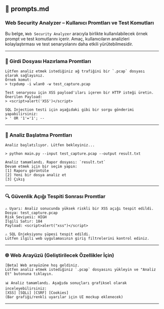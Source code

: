 ## 💬 prompts.md

### Web Security Analyzer – Kullanıcı Promtları ve Test Komutları

Bu belge, `Web Security Analyzer` aracıyla birlikte kullanılabilecek örnek prompt ve test komutlarını içerir. Amaç, kullanıcıların analizleri kolaylaştırması ve test senaryolarını daha etkili yürütebilmesidir.

---

### 📁 Girdi Dosyası Hazırlama Promtları

```text
Lütfen analiz etmek istediğiniz ağ trafiğini bir `.pcap` dosyası olarak sağlayınız.
Örnek komut:  
> tcpdump -i wlan0 -w test_capture.pcap
```

```text
Test senaryosu için XSS payload'ıları içeren bir HTTP isteği üretin.  
Önerilen Payload:  
> <script>alert('XSS')</script>
```

```text
SQL Injection testi için aşağıdaki gibi bir sorgu gönderimi yapabilirsiniz:  
> ' OR '1'='1'; --
```

---

### 🧪 Analiz Başlatma Promtları

```text
Analiz başlatılıyor. Lütfen bekleyiniz...

> python main.py --input test_capture.pcap --output result.txt
```

```text
Analiz tamamlandı. Rapor dosyası: `result.txt`  
Devam etmek için bir seçim yapın:
[1] Raporu görüntüle  
[2] Yeni bir dosya analiz et  
[3] Çıkış
```

---

### 🔍 Güvenlik Açığı Tespiti Sonrası Promtlar

```text
⚠️ Uyarı: Analiz sonucunda yüksek riskli bir XSS açığı tespit edildi.  
Dosya: test_capture.pcap  
Risk Seviyesi: HIGH  
İlgili Satır: 184  
Payload: <script>alert("xss")</script>
```

```text
⚠️ SQL Enjeksiyonu şüpesi tespit edildi.  
Lütfen ilgili web uygulamasının giriş filtrelerini kontrol ediniz.
```

---

### 🌐 Web Arayüzü (Geliştirilecek Özellikler İçin)

```text
[Beta] Web arayüzüne hoş geldiniz.  
Lütfen analiz etmek istediğiniz `.pcap` dosyasını yükleyin ve "Analiz Et" butonuna tıklayın.
```

```text
📊 Analiz tamamlandı. Aşağıda sonuçları grafiksel olarak inceleyebilirsiniz:  
[XSS] [SQLi] [CSRF] [Cookies]  
(Bar grafiği/renkli uyarılar için UI mockup eklenecek)
```

---

